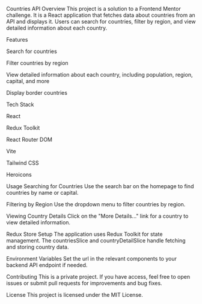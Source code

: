 


Countries API
Overview
This project is a solution to a Frontend Mentor challenge. It is a React application that fetches data about countries from an API and displays it. Users can search for countries, filter by region, and view detailed information about each country.

Features

Search for countries

Filter countries by region

View detailed information about each country, including population, region, capital, and more

Display border countries


Tech Stack

React

Redux Toolkit

React Router DOM

Vite

Tailwind CSS

Heroicons



Usage
Searching for Countries
Use the search bar on the homepage to find countries by name or capital.

Filtering by Region
Use the dropdown menu to filter countries by region.

Viewing Country Details
Click on the "More Details..." link for a country to view detailed information.

Redux Store Setup
The application uses Redux Toolkit for state management. The countriesSlice and countryDetailSlice handle fetching and storing country data.

Environment Variables
Set the url in the relevant components to your backend API endpoint if needed.

Contributing
This is a private project. If you have access, feel free to open issues or submit pull requests for improvements and bug fixes.

License
This project is licensed under the MIT License.

